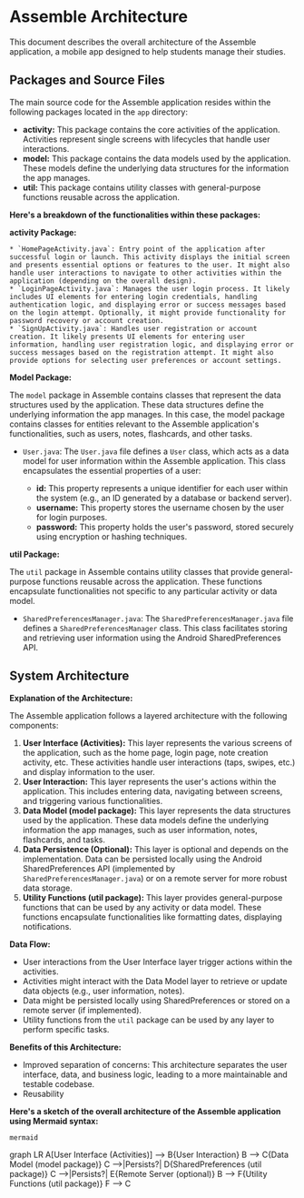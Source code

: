 # Assemble Architecture

This document describes the overall architecture of the Assemble application, a mobile app designed to help students manage their studies.

## Packages and Source Files

The main source code for the Assemble application resides within the following packages located in the `app` directory:

* **activity:** This package contains the core activities of the application. Activities represent single screens with lifecycles that handle user interactions.
* **model:** This package contains the data models used by the application. These models define the underlying data structures for the information the app manages.
* **util:** This package contains utility classes with general-purpose functions reusable across the application.

**Here's a breakdown of the functionalities within these packages:**

**activity Package:**

    * `HomePageActivity.java`: Entry point of the application after successful login or launch. This activity displays the initial screen and presents essential options or features to the user. It might also handle user interactions to navigate to other activities within the application (depending on the overall design).
    * `LoginPageActivity.java`: Manages the user login process. It likely includes UI elements for entering login credentials, handling authentication logic, and displaying error or success messages based on the login attempt. Optionally, it might provide functionality for password recovery or account creation.
    * `SignUpActivity.java`: Handles user registration or account creation. It likely presents UI elements for entering user information, handling user registration logic, and displaying error or success messages based on the registration attempt. It might also provide options for selecting user preferences or account settings.

**Model Package:**

The `model` package in Assemble contains classes that represent the data structures used by the application. These data structures define the underlying information the app manages. In this case, the model package contains classes for entities relevant to the Assemble application's functionalities, such as users, notes, flashcards, and other tasks.

   * `User.java`: The `User.java` file defines a `User` class, which acts as a data model for user information within the Assemble application. This class encapsulates the essential properties of a user:

        * **id:** This property represents a unique identifier for each user within the system (e.g., an ID generated by a database or backend server).
        * **username:** This property stores the username chosen by the user for login purposes.
        * **password:** This property holds the user's password, stored securely using encryption or hashing techniques.


**util Package:**

The `util` package in Assemble contains utility classes that provide general-purpose functions reusable across the application. These functions encapsulate functionalities not specific to any particular activity or data model.

  * `SharedPreferencesManager.java`: The `SharedPreferencesManager.java` file defines a `SharedPreferencesManager` class. This class facilitates storing and retrieving user information using the Android SharedPreferences API.

## System Architecture

**Explanation of the Architecture:**

The Assemble application follows a layered architecture with the following components:

1. **User Interface (Activities):** This layer represents the various screens of the application, such as the home page, login page, note creation activity, etc. These activities handle user interactions (taps, swipes, etc.) and display information to the user.
2. **User Interaction:** This layer represents the user's actions within the application. This includes entering data, navigating between screens, and triggering various functionalities.
3. **Data Model (model package):** This layer represents the data structures used by the application. These data models define the underlying information the app manages, such as user information, notes, flashcards, and tasks.
4. **Data Persistence (Optional):** This layer is optional and depends on the implementation. Data can be persisted locally using the Android SharedPreferences API (implemented by `SharedPreferencesManager.java`) or on a remote server for more robust data storage.
5. **Utility Functions (util package):** This layer provides general-purpose functions that can be used by any activity or data model. These functions encapsulate functionalities like formatting dates, displaying notifications.

**Data Flow:**

- User interactions from the User Interface layer trigger actions within the activities.
- Activities might interact with the Data Model layer to retrieve or update data objects (e.g., user information, notes).
- Data might be persisted locally using SharedPreferences or stored on a remote server (if implemented).
- Utility functions from the `util` package can be used by any layer to perform specific tasks.

**Benefits of this Architecture:**

- Improved separation of concerns: This architecture separates the user interface, data, and business logic, leading to a more maintainable and testable codebase.
- Reusability

**Here's a sketch of the overall architecture of the Assemble application using Mermaid syntax:**

```mermaid```

graph LR
A[User Interface (Activities)] --> B{User Interaction}
B --> C{Data Model (model package)}
C -->|Persists?| D{SharedPreferences (util package)}
C -->|Persists?| E{Remote Server (optional)}
B --> F{Utility Functions (util package)}
F --> C

